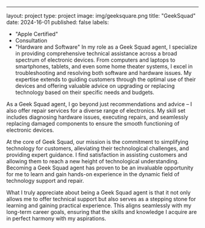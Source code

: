 ---
layout: project
type: project
image: img/geeksquare.png
title: "GeekSquad"
date: 2024-16-01
published: false
labels:
  - "Apple Certified"
  - Consultation
  - "Hardware and Software"
In my role as a Geek Squad agent, I specialize in providing comprehensive technical assistance across a broad spectrum of electronic devices. From computers and laptops to smartphones, tablets, and even some home theater systems, I excel in troubleshooting and resolving both software and hardware issues. My expertise extends to guiding customers through the optimal use of their devices and offering valuable advice on upgrading or replacing technology based on their specific needs and budgets.

As a Geek Squad agent, I go beyond just recommendations and advice – I also offer repair services for a diverse range of electronics. My skill set includes diagnosing hardware issues, executing repairs, and seamlessly replacing damaged components to ensure the smooth functioning of electronic devices.

At the core of  Geek Squad, our mission is the commitment to simplifying technology for customers, alleviating their technological challenges, and providing expert guidance. I find satisfaction in assisting customers and allowing them to reach a new height of technological understanding. Becoming a Geek Squad agent has proven to be an invaluable opportunity for me to learn and gain hands-on experience in the dynamic field of technology support and repair.

What I truly appreciate about being a Geek Squad agent is that it not only allows me to offer technical support but also serves as a stepping stone for learning and gaining practical experience. This aligns seamlessly with my long-term career goals, ensuring that the skills and knowledge I acquire are in perfect harmony with my aspirations.
